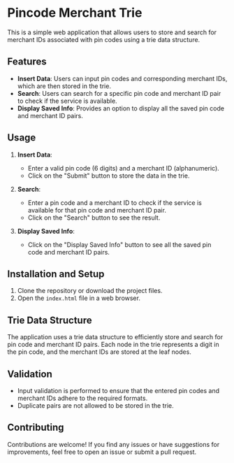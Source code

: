 # Pincode Merchant Trie

This is a simple web application that allows users to store and search for merchant IDs associated with pin codes using a trie data structure.

## Features

- **Insert Data**: Users can input pin codes and corresponding merchant IDs, which are then stored in the trie.
- **Search**: Users can search for a specific pin code and merchant ID pair to check if the service is available.
- **Display Saved Info**: Provides an option to display all the saved pin code and merchant ID pairs.

## Usage

1. **Insert Data**:
   - Enter a valid pin code (6 digits) and a merchant ID (alphanumeric).
   - Click on the "Submit" button to store the data in the trie.

2. **Search**:
   - Enter a pin code and a merchant ID to check if the service is available for that pin code and merchant ID pair.
   - Click on the "Search" button to see the result.

3. **Display Saved Info**:
   - Click on the "Display Saved Info" button to see all the saved pin code and merchant ID pairs.

## Installation and Setup

1. Clone the repository or download the project files.
2. Open the `index.html` file in a web browser.

## Trie Data Structure

The application uses a trie data structure to efficiently store and search for pin code and merchant ID pairs. Each node in the trie represents a digit in the pin code, and the merchant IDs are stored at the leaf nodes.

## Validation

- Input validation is performed to ensure that the entered pin codes and merchant IDs adhere to the required formats.
- Duplicate pairs are not allowed to be stored in the trie.

## Contributing

Contributions are welcome! If you find any issues or have suggestions for improvements, feel free to open an issue or submit a pull request.

